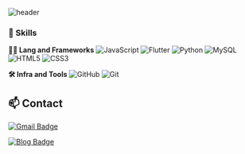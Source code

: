 ![header](https://capsule-render.vercel.app/api?type=waving&color=gradient&height=360&text=Hello+I+am+Jaeho+Han&fontSize=70&fontAlign=50&fontAlignY=50&desc=INU+CSE+20+Student&descSize=30&descAlign=50&descAlignY=60)


### 🦾 Skills
**🧑‍💻 Lang and Frameworks**
![JavaScript](https://img.shields.io/badge/javascript-F7DF1E.svg?&style=for-the-badge&logo=javascript&logoColor=white) ![Flutter](https://img.shields.io/badge/flutter-02569B.svg?&style=for-the-badge&logo=flutter&logoColor=white) ![Python](https://img.shields.io/badge/python-3776AB.svg?&style=for-the-badge&logo=python&logoColor=white) ![MySQL](https://img.shields.io/badge/mysql-4479A1.svg?&style=for-the-badge&logo=mysql&logoColor=white) ![HTML5](https://img.shields.io/badge/html5-E34F26.svg?&style=for-the-badge&logo=html5&logoColor=white) ![CSS3](https://img.shields.io/badge/css3-1572B6.svg?&style=for-the-badge&logo=css3&logoColor=white) 

**🛠️ Infra and Tools**
![GitHub](https://img.shields.io/badge/github-181717.svg?&style=for-the-badge&logo=github&logoColor=white) ![Git](https://img.shields.io/badge/git-F05032.svg?&style=for-the-badge&logo=git&logoColor=white) 


## 📫 Contact
[![Gmail Badge](https://img.shields.io/badge/-wogh009@gmail.com-c14438?style=flat&logo=Gmail&logoColor=white)](mailto:yourname@gmail.com)

[![Blog Badge](https://img.shields.io/badge/-Tistory-000000?style=flat&logo=tistory&logoColor=white)](https://jjaehhoneo.tistory.com/)
